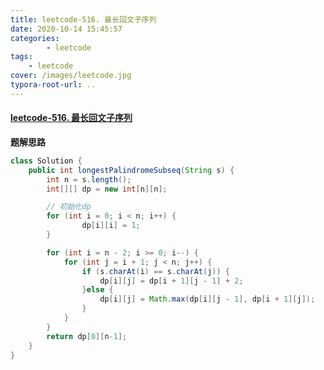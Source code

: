 ```yaml
---
title: leetcode-516. 最长回文子序列
date: 2020-10-14 15:45:57
categories: 
		- leetcode
tags: 
	- leetcode
cover: /images/leetcode.jpg
typora-root-url: ..
---
```


#### [leetcode-516. 最长回文子序列](https://leetcode-cn.com/problems/longest-palindromic-subsequence/)

**题解思路**

```java
class Solution {
    public int longestPalindromeSubseq(String s) {
        int n = s.length();
        int[][] dp = new int[n][n];

        // 初始化dp
        for (int i = 0; i < n; i++) {
                dp[i][i] = 1;
        }

        for (int i = n - 2; i >= 0; i--) {
            for (int j = i + 1; j < n; j++) {
                if (s.charAt(i) == s.charAt(j)) {
                    dp[i][j] = dp[i + 1][j - 1] + 2;
                }else {
                    dp[i][j] = Math.max(dp[i][j - 1], dp[i + 1][j]);
                }
            }
        }
        return dp[0][n-1];
    }
}
```

